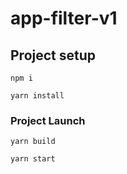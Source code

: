 # app-filter-v1

## Project setup
```
npm i
```

```
yarn install
```

### Project Launch
```
yarn build
```
```
yarn start
```
